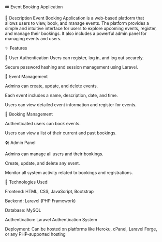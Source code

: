 🎟️ Event Booking Application


📖 Description
Event Booking Application is a web-based platform that allows users to view, book, and manage events. The platform provides a simple and intuitive interface for users to explore upcoming events, register, and manage their bookings. It also includes a powerful admin panel for managing events and users.

✨ Features


🔐 User Authentication
Users can register, log in, and log out securely.

Secure password hashing and session management using Laravel.

📅 Event Management

Admins can create, update, and delete events.

Each event includes a name, description, date, and time.

Users can view detailed event information and register for events.

🧾 Booking Management

Authenticated users can book events.

Users can view a list of their current and past bookings.


🛠️ Admin Panel

Admins can manage all users and their bookings.

Create, update, and delete any event.

Monitor all system activity related to bookings and registrations.

🧰 Technologies Used

Frontend: HTML, CSS, JavaScript, Bootstrap

Backend: Laravel (PHP Framework)

Database: MySQL

Authentication: Laravel Authentication System

Deployment: Can be hosted on platforms like Heroku, cPanel, Laravel Forge, or any PHP-supported hosting

